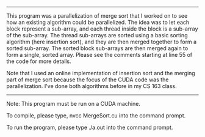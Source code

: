 ------------------------------------------------------------------------------------------------------------------
This program was a parallelization of merge sort that I worked on to see how an
existing algorithm could be parallelized. The idea was to let each block
represent a sub-array, and each thread inside the block is a sub-array of
the sub-array. The thread sub-arrays are sorted using a basic sorting algorithm
(here insertion sort), and they are then merged together to form a sorted
sub-array. The sorted block sub-arrays are then merged again to form a single,
sorted array. Please see the comments starting at line 55 of the code for more
details.

Note that I used an online implementation of insertion sort and the merging
part of merge sort because the focus of the CUDA code was the parallelization.
I've done both algorithms before in my CS 163 class.

------------------------------------------------------------------------------------------------------------------
Note: This program must be run on a CUDA machine.

To compile, please type,
	nvcc MergeSort.cu
into the command prompt.

To run the program, please type
	./a.out
into the command prompt.

